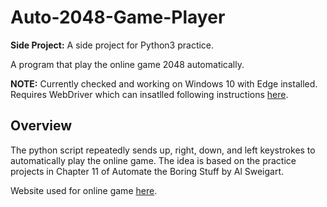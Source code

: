 # Auto-2048-Game-Player

**Side Project:** A side project for Python3 practice.

A program that play the online game 2048 automatically.

**NOTE:** Currently checked and working on Windows 10 with Edge installed. Requires WebDriver which can insatlled following instructions [here](https://developer.microsoft.com/en-us/microsoft-edge/tools/webdriver/).

## Overview

The python script repeatedly sends up, right, down, and left keystrokes to automatically play the online game. The idea is based on the practice projects in Chapter 11 of Automate the Boring Stuff by Al Sweigart.

Website used for online game [here](https://play2048.co).

